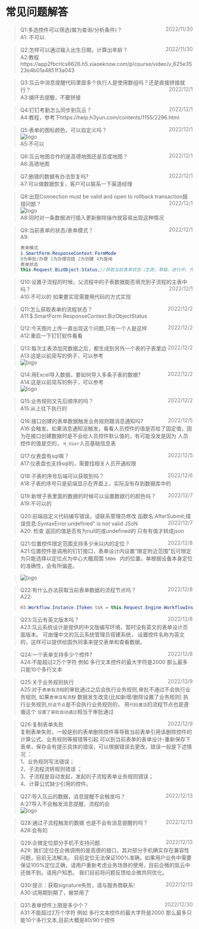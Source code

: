 <style>
.fontColor {
    color: gray;
    float: right;
}

.imgstyle {
    max-width: 50%;
    max-height: 50%;
}
</style>

# 常见问题解答

> Q1:多选控件可以筛选(做为查询/分析条件)？<span class="fontColor" >
> 2022/11/30 </span></br>
> A1: 不可以

> Q2:怎样可以通过输入出生日期，计算出年龄？<span class="fontColor" >
> 2022/11/30 </span></br>
> A2:教程https://app2fbcrlcs8626.h5.xiaoeknow.com/p/course/video/v_625e3523e4b01a4851f3a043 </br>

> Q3:氚云中消息提醒代码里面多个执行人是使用数组吗？还是直接拼接就行？</span><span class="fontColor" >
> 2022/12/1 </span></br>
> A3:循环去提醒，不要拼接

> Q4:钉钉考勤怎么同步到氚云？<span class="fontColor" >
> 2022/12/1 </span></br>
> A4:教程，参考下https://help.h3yun.com/contents/1155/2296.html

> Q5:表单的图标颜色，可以自定义吗？<span class="fontColor" >
> 2022/12/1 </span></br>
![logo](../img/faq-1.png ':size=20%')</br>
> A5:不可以

> Q6:氚云地图合作的是高德地图还是百度地图？<span class="fontColor" >
> 2022/12/1 </span></br>
> A6:高德地图


> Q7:删错的数据有办法恢复吗?<span class="fontColor" >
> 2022/12/1 </span></br>
> A7:可以做数据恢复，客户可以联系一下渠道经理

> Q8:出现Connection must be valid and open to rollback transaction报错问题？<span class="fontColor" >
> 2022/12/1 </span></br>
> ![logo](../img/faq-2.png ':size=20%')</br>
> A8:同时对一条数据进行插入更新删除操作就容易出现这种情况

> Q9:当前表单的状态/表单模式？<span class="fontColor" >
> 2022/12/1 </span></br>
> A9:
> ~~~cs
> 表单模式
> $.SmartForm.ResponseContext.FormMode   
>0为审批/办理 1为办理完结 2为创建 4为查阅
> 表单状态
>this.Request.BizObject.Status;//获取当前表单状态（生效、草稿、进行中、作废）
> ~~~ 


> Q10:设置子流程的时候，父流程中的子表数据能否填充到子流程的主表中吗？<span class="fontColor" >
> 2022/12/1 </span></br>
> A10:不可以的 如果要实现需要用代码的方式实现

> Q11:怎么获取表单的流程状态？
> <span class="fontColor" > 2022/12/2 </span></br>
> A11:$.SmartForm.ResponseContext.BizObjectStatus

> Q12:今天图片上传一直出现这个问题,只有一个人是这样
> <span class="fontColor" > 2022/12/2 </span></br>
> A12:重启一下钉钉软件看看

> Q13:每次主表添加完数据之后，都生成到另外一个表的子表里边
> <span class="fontColor" > 2022/12/2 </span></br>
> A13:这是以前简写的例子，可以参考</br>
> ![logo](../img/faq-3.png ':size=20%')

> Q14:用Excel导入数据，要如何导入多条子表的数据?
> <span class="fontColor" > 2022/12/2 </span></br>
> A14:这是以前简写的例子，可以参考</br>
> ![logo](../img/faq-4.png ':size=20%')

> Q15:业务规则又先后顺序的吗？
> <span class="fontColor" > 2022/12/2 </span></br>
> A15:从上往下执行的

> Q16:接口创建的表单数据触发业务规则跟消息通知吗?
> <span class="fontColor" > 2022/12/5 </span></br>
> A16:会触发，如果消息通知没触发，看看人员控件的值是否给了固定值，因为在接口创建数据时是不会给人员控件默认值的，有可能没发是因为
> 人员控件的值是空的，  ```H_User```人员基础信息表

> Q17:仪表盘有sql嘛？
> <span class="fontColor" > 2022/12/5 </span></br>
> A17:仪表盘也支持sql的，需要找相关人员开通权限

> Q18:子表的序号后端可以获取到吗？
> <span class="fontColor" > 2022/12/6 </span></br>
> A18:子表的序号只是前端显示在界面上，实际没有存到数据库中的

> Q19:新增子表里面的数据的时候可以设置数据行的颜色吗？
> <span class="fontColor" > 2022/12/7 </span></br>
> A19:不可以的

> Q20:前端自定义代码编写错误，请联系管理员修改
> 函数名:AfterSubmit;错误信息:SyntaxError:undefined" is not valid JSoN
> <span class="fontColor" > 2022/12/7 </span></br>
> A20: 检查 返回的值是否有为null的或undefined的 只有有值才转成json

> Q21:位置控件限定范围支持多少米以内的定位？
> <span class="fontColor" > 2022/12/8 </span></br>
> A21:位置控件是调用的钉钉接口，表单设计内设置“限定附近范围”后可限定为只能选择以定位点为中心大概周围 ```500m ```
> 内的位置，单根据设备本身定位的准确性，会有所偏差。

> ![logo](../img/faq-5.png ':size=20%')


> Q22:有什么办法获取当前表单数据的流程节点吗？<span class="fontColor" >
> 2022/12/8 </span></br>
> A22:
> ~~~ cs
> H3.Workflow.Instance.IToken tok = this.Request.Engine.WorkflowInstanceManager.GetWorkflowInstance("流程id").GetLastToken();
> ~~~ 



> Q23:氚云有英文版本吗？
> <span class="fontColor" >
> 2022/12/8 </span></br>
> A23:氚云系统设计是提供的中文版编写环境，暂时没有英文的表单设计页面版本。 可由懂中文的氚云系统管理员搭建系统，
> 设置控件名称为英文的，这样可以提供给国外同事来提交表单和查看数据。

> Q24:一个表单支持多少个控件?<span class="fontColor" >
> 2022/12/8</span></br>
> A24:不能超过2万个字符  例如 多行文本控件的最大字符是2000  那么最多只能10个多行文本

> Q25:关于业务规则执行
> <span class="fontColor" >
> 2022/12/9</span></br>
> A25:对于```表单有流程```的审批通过之后会执行业务规则,审批不通过不会执行业务规则,
> 如果```表单没有流程``` 数据发生改变(比如新增/删除设置了业务规则) 执行业务规则,```抄送节点```是不会执行业务规则的，
> 用```代码激活```的流程节点也是遵循这个
> ```设置了审批自动通过```相当于审批通过

> Q26:复制表单失败
 > <span class="fontColor" >
> 2022/12/9</span></br>
> 复制表单失败，一般是别的表单删除控件等导致当前表单引用该删除控件的计算公式、业务规则等报错等引起 可以到当前表单的表单设计-重新保存下表单，保存会有提示具体的错误，可以根据错误去更改，错误一般是下述情况 ：</br>
1、业务规则写法错误；</br>
2、子流程流转规则错误 ；</br>
3、子流程是自动发起，发起的子流程表单业务规则错误；</br>
4、计算公式缺少引用的控件。

> Q27:导入氚云的数据，消息提醒不会触发吗？
> <span class="fontColor" >
> 2022/12/13 </span></br>
> A:27导入不会触发消息提醒，流程的会</br>
> ![logo](../img/faq-6.png ':size=20%')

> Q28:通过子流程触发的数据 也是不会有消息提醒的吗？
> <span class="fontColor" >
> 2022/12/13 </span></br>
> A28:会有的


>Q29:企微定位部分手机不支持问题.
> <span class="fontColor" >
> 2022/12/13 </span></br>
>A29: 我们定位在企微调用的是高德的接口，其对部分手机确实存在兼容性问题，目前无法解决。
目前定位无法保证100%准确，如果用户业务中需要保证100%定位正确，请用户重新考虑业务场景的使用，目前企微的氛云中还做不到。请用户知悉。
我们目前将问题反馈给企微共同优化。

>Q30:提示：获取signature失败，请与服务商联系!
> <span class="fontColor" >
> 2022/12/13 </span></br>
> A30:试用期到期了，被禁用了

> Q31:表单控件上限是多少个？
> <span class="fontColor" >
> 2022/12/30 </span></br>
> A31:不能超过2万个字符  例如 多行文本控件的最大字符是2000  那么最多只能10个多行文本,目前大概是80/90个控件